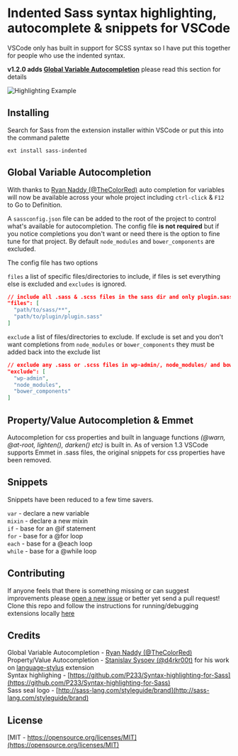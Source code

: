 # Indented Sass syntax highlighting, autocomplete & snippets for VSCode
VSCode only has built in support for SCSS syntax so I have put this together for people who use the indented syntax.

**v1.2.0 adds [Global Variable Autocompletion](#global-variable-completion)** please read this section for details

![Highlighting Example](https://raw.githubusercontent.com/robinbentley/vscode-sass-indented/master/images/screenshot.png)

## Installing
Search for Sass from the extension installer within VSCode or put this into the command palette
```
ext install sass-indented
```


## Global Variable Autocompletion
With thanks to [Ryan Naddy (@TheColorRed)](https://github.com/TheColorRed) auto completion for variables will now be available across your whole project including `ctrl-click` & `F12` to Go to Definition.

A `sassconfig.json` file can be added to the root of the project to control what's available for autocompletion. The config file **is not required** but if you notice completions you don't want or need there is the option to fine tune for that project. By default `node_modules` and `bower_components` are excluded.

The config file has two options

`files` a list of specific files/directories to include, if files is set everything else is excluded and `excludes` is ignored.
```json
// include all .sass & .scss files in the sass dir and only plugin.sass from a plugin dir 
"files": [
  "path/to/sass/**",
  "path/to/plugin/plugin.sass"
]
```

`exclude` a list of files/directories to exclude. If exclude is set and you don't want completions from `node_modules` or `bower_components` they must be added back into the exclude list
```json
// exclude any .sass or .scss files in wp-admin/, node_modules/ and bower_components/ 
"exclude": [
  "wp-admin",
  "node_modules",
  "bower_components"
]
```


## Property/Value Autocompletion & Emmet
Autocompletion for css properties and built in language functions _(@warn, @at-root, lighten(), darken() etc)_ is built in. As of version 1.3 VSCode supports Emmet in .sass files, the original snippets for css properties have been removed.

## Snippets
Snippets have been reduced to a few time savers.

`var` - declare a new variable   
`mixin` - declare a new mixin   
`if` - base for an @if statement   
`for` - base for a @for loop   
`each` - base for a @each loop   
`while` - base for a @while loop   

## Contributing
If anyone feels that there is something missing or can suggest improvements please [open a new issue](https://github.com/robinbentley/vscode-sass-indented/issues) or better yet send a pull request! Clone this repo and follow the instructions for running/debugging extensions locally [here](https://code.visualstudio.com/docs/extensions/overview)

## Credits
Global Variable Autocompletion - [Ryan Naddy (@TheColorRed)](https://github.com/TheColorRed)   
Property/Value Autocompletion - [Stanislav Sysoev (@d4rkr00t)](https://github.com/d4rkr00t) for his work on [language-stylus](https://github.com/d4rkr00t/language-stylus) extension   
Syntax highlighing - [https://github.com/P233/Syntax-highlighting-for-Sass](https://github.com/P233/Syntax-highlighting-for-Sass)   
Sass seal logo - [http://sass-lang.com/styleguide/brand](http://sass-lang.com/styleguide/brand)   

## License
[MIT - https://opensource.org/licenses/MIT](https://opensource.org/licenses/MIT)
